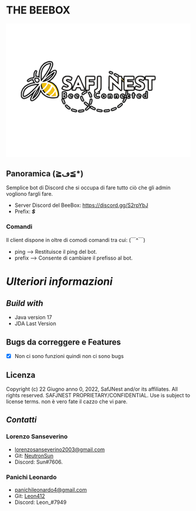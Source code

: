 # THE BEEBOX

![ffewfe](img/logo.png)

## Panoramica (≧ڡ≦*)
Semplice bot di Discord che si occupa di fare tutto ciò che gli admin vogliono fargli fare.
- Server Discord del BeeBox: https://discord.gg/S2rpYbJ
- Prefix: ***$***

### Comandi

Il client dispone in oltre di comodi comandi tra cui:  (￣^￣)
- ping --> Restituisce il ping del bot.
- prefix --> Consente di cambiare il prefisso al bot.
# ***Ulteriori informazioni***
## ***Build with***
- Java version 17
- JDA Last Version

## **Bugs da correggere e Features**
- [x] Non ci sono funzioni quindi non ci sono bugs 

## **Licenza**
Copyright (c) 22 Giugno anno 0, 2022, SafJNest and/or its affiliates. All rights reserved. SAFJNEST PROPRIETARY/CONFIDENTIAL. Use is subject to license terms. 
non è vero fate il cazzo che vi pare.

## ***Contatti***
### Lorenzo Sanseverino
- lorenzosanseverino2003@gmail.com
- Git: <a href="https://github.com/NeutronSun">NeutronSun</a> 
- Discord: Sun#7606.
### Panichi Leonardo
- panichileonardo4@gmail.com
- Git: <a href="https://github.com/Leon412">Leon412</a> 
- Discord: Leon_#7949
